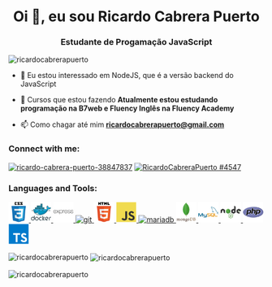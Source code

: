 <h1 align="center">Oi 👋, eu sou Ricardo Cabrera Puerto</h1>
<h3 align="center">Estudante de Progamação JavaScript</h3>

<p align="left"> <img src="https://komarev.com/ghpvc/?username=ricardocabrerapuerto&label=Profile%20views&color=0e75b6&style=flat" alt="ricardocabrerapuerto" /> </p>

- 👀 Eu estou interessado em NodeJS, que é a versão backend do JavaScript

- 🌱 Cursos que estou fazendo **Atualmente estou estudando programação na B7web e Fluency Inglês na Fluency Academy**

- 📫 Como chagar até mim **ricardocabrerapuerto@gmail.com**

<h3 align="left">Connect with me:</h3>
<p align="left">
<a href="https://linkedin.com/in/ricardo-cabrera-puerto-38847837" target="blank"><img align="center" src="https://raw.githubusercontent.com/rahuldkjain/github-profile-readme-generator/master/src/images/icons/Social/linked-in-alt.svg" alt="ricardo-cabrera-puerto-38847837" height="30" width="40" /></a>
<a href="https://discord.gg/RicardoCabreraPuerto #4547" target="blank"><img align="center" src="https://raw.githubusercontent.com/rahuldkjain/github-profile-readme-generator/master/src/images/icons/Social/discord.svg" alt="RicardoCabreraPuerto #4547" height="30" width="40" /></a>
</p>

<h3 align="left">Languages and Tools:</h3>
<p align="left"> <a href="https://www.w3schools.com/css/" target="_blank" rel="noreferrer"> <img src="https://raw.githubusercontent.com/devicons/devicon/master/icons/css3/css3-original-wordmark.svg" alt="css3" width="40" height="40"/> </a> <a href="https://www.docker.com/" target="_blank" rel="noreferrer"> <img src="https://raw.githubusercontent.com/devicons/devicon/master/icons/docker/docker-original-wordmark.svg" alt="docker" width="40" height="40"/> </a> <a href="https://expressjs.com" target="_blank" rel="noreferrer"> <img src="https://raw.githubusercontent.com/devicons/devicon/master/icons/express/express-original-wordmark.svg" alt="express" width="40" height="40"/> </a> <a href="https://git-scm.com/" target="_blank" rel="noreferrer"> <img src="https://www.vectorlogo.zone/logos/git-scm/git-scm-icon.svg" alt="git" width="40" height="40"/> </a> <a href="https://www.w3.org/html/" target="_blank" rel="noreferrer"> <img src="https://raw.githubusercontent.com/devicons/devicon/master/icons/html5/html5-original-wordmark.svg" alt="html5" width="40" height="40"/> </a> <a href="https://developer.mozilla.org/en-US/docs/Web/JavaScript" target="_blank" rel="noreferrer"> <img src="https://raw.githubusercontent.com/devicons/devicon/master/icons/javascript/javascript-original.svg" alt="javascript" width="40" height="40"/> </a> <a href="https://mariadb.org/" target="_blank" rel="noreferrer"> <img src="https://www.vectorlogo.zone/logos/mariadb/mariadb-icon.svg" alt="mariadb" width="40" height="40"/> </a> <a href="https://www.mongodb.com/" target="_blank" rel="noreferrer"> <img src="https://raw.githubusercontent.com/devicons/devicon/master/icons/mongodb/mongodb-original-wordmark.svg" alt="mongodb" width="40" height="40"/> </a> <a href="https://www.mysql.com/" target="_blank" rel="noreferrer"> <img src="https://raw.githubusercontent.com/devicons/devicon/master/icons/mysql/mysql-original-wordmark.svg" alt="mysql" width="40" height="40"/> </a> <a href="https://nodejs.org" target="_blank" rel="noreferrer"> <img src="https://raw.githubusercontent.com/devicons/devicon/master/icons/nodejs/nodejs-original-wordmark.svg" alt="nodejs" width="40" height="40"/> </a> <a href="https://www.php.net" target="_blank" rel="noreferrer"> <img src="https://raw.githubusercontent.com/devicons/devicon/master/icons/php/php-original.svg" alt="php" width="40" height="40"/> </a> <a href="https://www.typescriptlang.org/" target="_blank" rel="noreferrer"> <img src="https://raw.githubusercontent.com/devicons/devicon/master/icons/typescript/typescript-original.svg" alt="typescript" width="40" height="40"/> </a> </p>

<p><img align="left" src="https://github-readme-stats.vercel.app/api/top-langs?username=ricardocabrerapuerto&show_icons=true&locale=en&layout=compact" alt="ricardocabrerapuerto" /></p>

<p>&nbsp;<img align="center" src="https://github-readme-stats.vercel.app/api?username=ricardocabrerapuerto&show_icons=true&locale=en" alt="ricardocabrerapuerto" /></p>

<p><img align="center" src="https://github-readme-streak-stats.herokuapp.com/?user=ricardocabrerapuerto&" alt="ricardocabrerapuerto" /></p>

